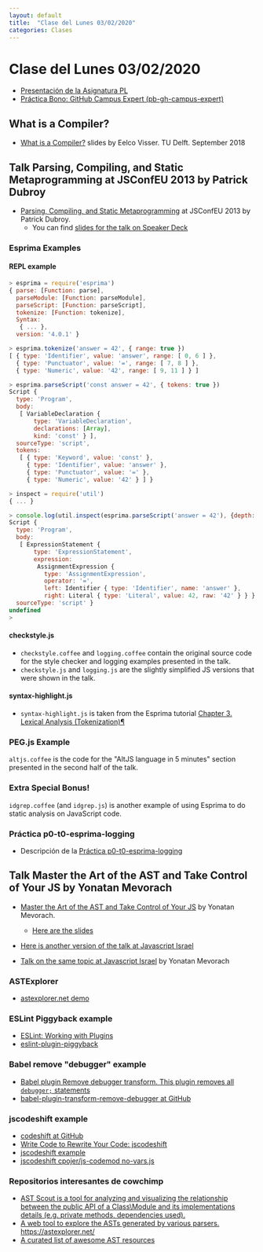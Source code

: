 ```yaml
---
layout: default
title:  "Clase del Lunes 03/02/2020"
categories: Clases
---
```


# Clase del Lunes 03/02/2020

* [Presentación de la Asignatura PL]()
* [Práctica Bono: GitHub Campus Expert (pb-gh-campus-expert)]()

## What is a Compiler?

* [What is a Compiler?]({{site.baseurl}}/assets/pdfs/cs4200-2018-1-introduction-180905091549.pdf) slides by Eelco Visser. TU Delft. September 2018


##  Talk Parsing, Compiling, and Static Metaprogramming at JSConfEU 2013 by Patrick Dubroy

* [Parsing, Compiling, and Static Metaprogramming][talk] at JSConfEU 2013 by Patrick Dubroy. 
    - You can find [slides for the talk on Speaker Deck](https://speakerdeck.com/pdubroy/parsing-compiling-and-static-metaprogramming)

[talk]: http://2013.jsconf.eu/speakers/patrick-dubroy-parsing-compiling-and-static-metaprogramming.html

### Esprima Examples

#### REPL example

```js
> esprima = require('esprima')
{ parse: [Function: parse],
  parseModule: [Function: parseModule],
  parseScript: [Function: parseScript],
  tokenize: [Function: tokenize],
  Syntax: 
   { ... },
  version: '4.0.1' }

> esprima.tokenize('answer = 42', { range: true })
[ { type: 'Identifier', value: 'answer', range: [ 0, 6 ] },
  { type: 'Punctuator', value: '=', range: [ 7, 8 ] },
  { type: 'Numeric', value: '42', range: [ 9, 11 ] } ]

> esprima.parseScript('const answer = 42', { tokens: true })
Script {
  type: 'Program',
  body: 
   [ VariableDeclaration {
       type: 'VariableDeclaration',
       declarations: [Array],
       kind: 'const' } ],
  sourceType: 'script',
  tokens: 
   [ { type: 'Keyword', value: 'const' },
     { type: 'Identifier', value: 'answer' },
     { type: 'Punctuator', value: '=' },
     { type: 'Numeric', value: '42' } ] }

> inspect = require('util')
{ ... }

> console.log(util.inspect(esprima.parseScript('answer = 42'), {depth: null}))
Script {
  type: 'Program',
  body: 
   [ ExpressionStatement {
       type: 'ExpressionStatement',
       expression: 
        AssignmentExpression {
          type: 'AssignmentExpression',
          operator: '=',
          left: Identifier { type: 'Identifier', name: 'answer' },
          right: Literal { type: 'Literal', value: 42, raw: '42' } } } ],
  sourceType: 'script' }
undefined
> 
```

#### checkstyle.js

*  `checkstyle.coffee` and `logging.coffee` contain the original source code for
the style checker and logging examples presented in the talk. 
* `checkstyle.js` and `logging.js` are the slightly simplified JS versions that were shown in the talk.

#### syntax-highlight.js

* `syntax-highlight.js` is taken from the Esprima tutorial [Chapter 3. Lexical Analysis (Tokenization)¶](http://esprima.readthedocs.io/en/latest/lexical-analysis.html)

### PEG.js Example

`altjs.coffee` is the code for the "AltJS language in 5 minutes" section
presented in the second half of the talk.

### Extra Special Bonus!

`idgrep.coffee` (and `idgrep.js`) is another example of using Esprima
to do static analysis on JavaScript code.


### Práctica p0-t0-esprima-logging

* Descripción de la [Práctica p0-t0-esprima-logging
](https://{{site.baseurl}}/tema0-introduccion-a-pl/practicas/p0-t0-esprima-logging)

## Talk Master the Art of the AST and Take Control of Your JS by Yonatan Mevorach

* [Master the Art of the AST and Take Control of Your JS][ast]  by Yonatan Mevorach. 
    - [Here are the slides](https://github.com/ULL-ESIT-GRADOII-PL/esprima-pegjs-jsconfeu-talk-private/blob/private/ast-talk-codemotion-170406094223.pdf)

* [Here is another version of the talk at Javascript Israel](https://500tech.com/blog/all/yonatan-mevorach-on-abstract-syntax-trees) 

* [Talk on the same topic at Javascript Israel](https://500tech.com/blog/all/yonatan-mevorach-on-abstract-syntax-trees)  by Yonatan Mevorach

[ast]: https://youtu.be/C06MohLG_3s

### ASTExplorer

* <a href="https://astexplorer.net/" target="_blank">astexplorer.net demo</a>

### ESLint Piggyback example

* <a href="https://eslint.org/docs/developer-guide/working-with-plugins" target="_blank">ESLint: Working with Plugins</a>
* <a href="https://github.com/cowchimp/eslint-plugin-piggyback" target="_blank">eslint-plugin-piggyback</a>

### Babel remove "debugger" example

* <a href="http://docs.w3cub.com/babel/plugins/transform-remove-debugger/" target="_blank">Babel plugin Remove debugger transform. This plugin removes all `debugger;` statements</a>
* <a href="https://github.com/babel/minify/tree/a24dd066f16db5a7d5ab13c2af65e767347ef550/packages/babel-plugin-transform-remove-debugger" target="_blank">babel-plugin-transform-remove-debugger at GitHub</a>

### jscodeshift example

* <a href="https://github.com/facebook/jscodeshift" target="_blank">codeshift at GitHub</a>
* <a href="https://www.toptal.com/javascript/write-code-to-rewrite-your-code" target="_blank">Write Code to Rewrite Your Code: jscodeshift</a>
* <a href="https://glebbahmutov.com/blog/jscodeshift-example/" target="_blank">jscodeshift example</a>
* <a href="https://github.com/cpojer/js-codemod/blob/master/transforms/no-vars.js" target="_blank">jscodeshift cpojer/js-codemod no-vars.js</a>

### Repositorios interesantes de cowchimp

* <a href="https://github.com/cowchimp/astscout" target="_blank">AST Scout is a tool for analyzing and visualizing the relationship between the public API of a Class\Module and its implementations details (e.g. private methods, dependencies used).</a>
* <a href="https://github.com/cowchimp/astexplorer" target="_blank">A web tool to explore the ASTs generated by various parsers. https://astexplorer.net/</a>
* <a href="https://github.com/cowchimp/awesome-ast" target="_blank">A curated list of awesome AST resources</a>


